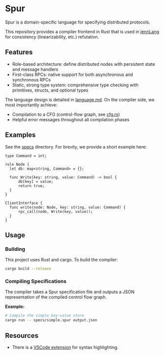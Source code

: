 # Spur

Spur is a domain-specific language for specifying distributed protocols.

This repository provides a compiler frontend in Rust that is used in  [jennLang](https://github.com/jl3953/jennLang/)
for consistency (linearizability, etc.) refutation.

## Features

- Role-based architecture: define distributed nodes with persistent state and message handlers
- First-class RPCs: native support for both asynchronous and synchronous RPCs
- Static, strong type system: comprehensive type checking with primitives, structs, and optional types

The language design is detailed in [language.md](design/language.md). On the compiler side, we most importantly achieve:
- Compilation to a CFG (control-flow graph, see [cfg.rs](src/compiler/cfg.rs))
- Helpful error messages throughout all compilation phases

## Examples 
See the [specs](specs) directory. For brevity, we provide a short example here:

```
type Command = int;

role Node {
  let db: map<string, Command> = {};

  func Write(key: string, value: Command) -> bool {
      db[key] = value;
      return true;
  }
}

ClientInterface {
  func write(node: Node, key: string, value: Command) {
      rpc_call(node, Write(key, value));
  }
}
```

## Usage

### Building

This project uses Rust and cargo. To build the compiler:
```bash
cargo build --release
```

### Compiling Specifications
The compiler takes a Spur specification file and outputs a JSON representation of the compiled
control flow graph. 

**Example:**
```bash
# Compile the simple key-value store
cargo run -- specs/simple.spur output.json
```

## Resources

- There is a [VSCode extension](https://marketplace.visualstudio.com/items?itemName=baepli.spur) for syntax highlighting. 